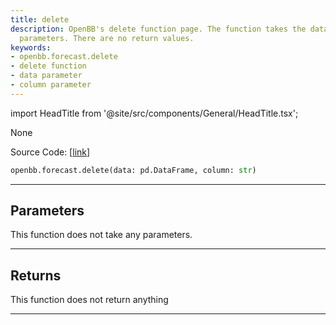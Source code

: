 ```yaml
---
title: delete
description: OpenBB's delete function page. The function takes the data and column
  parameters. There are no return values.
keywords:
- openbb.forecast.delete
- delete function
- data parameter
- column parameter
---
```


import HeadTitle from '@site/src/components/General/HeadTitle.tsx';

<HeadTitle title="forecast.delete - Reference | OpenBB SDK Docs" />

None

Source Code: [[link](https://github.com/OpenBB-finance/OpenBBTerminal/tree/main/openbb_terminal/forecast/forecast_model.py#L466)]

```python
openbb.forecast.delete(data: pd.DataFrame, column: str)
```

---

## Parameters

This function does not take any parameters.

---

## Returns

This function does not return anything

---
